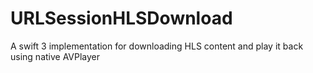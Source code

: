 # URLSessionHLSDownload
A swift 3 implementation for downloading HLS content and play it back using native AVPlayer
